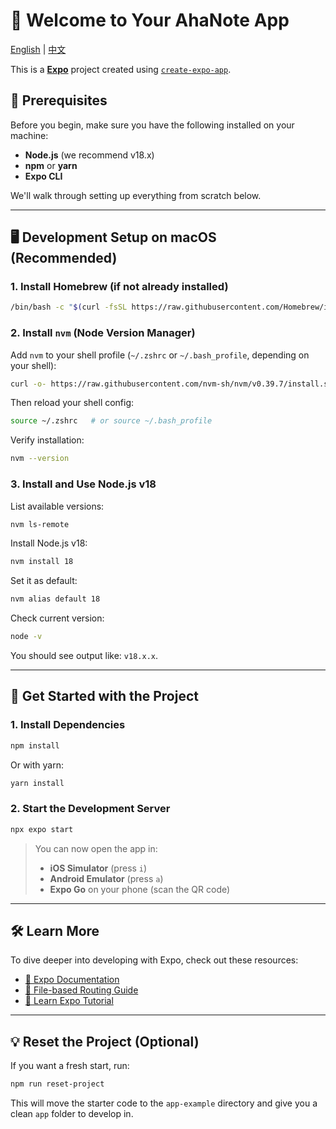 
# 🚀 Welcome to Your AhaNote App

[English](./README.md) | [中文](./README_CN.md)

This is a [**Expo**](https://expo.dev) project created using [`create-expo-app`](https://www.npmjs.com/package/create-expo-app).

## 🧰 Prerequisites

Before you begin, make sure you have the following installed on your machine:

- **Node.js** (we recommend v18.x)
- **npm** or **yarn**
- **Expo CLI**

We'll walk through setting up everything from scratch below.

---

## 🖥️ Development Setup on macOS (Recommended)

### 1. Install Homebrew (if not already installed)

```bash
/bin/bash -c "$(curl -fsSL https://raw.githubusercontent.com/Homebrew/install/HEAD/install.sh)"
```

### 2. Install `nvm` (Node Version Manager)

Add `nvm` to your shell profile (`~/.zshrc` or `~/.bash_profile`, depending on your shell):

```bash
curl -o- https://raw.githubusercontent.com/nvm-sh/nvm/v0.39.7/install.sh | bash
```

Then reload your shell config:

```bash
source ~/.zshrc   # or source ~/.bash_profile
```

Verify installation:

```bash
nvm --version
```

### 3. Install and Use Node.js v18

List available versions:

```bash
nvm ls-remote
```

Install Node.js v18:

```bash
nvm install 18
```

Set it as default:

```bash
nvm alias default 18
```

Check current version:

```bash
node -v
```

You should see output like: `v18.x.x`.

---

## 📱 Get Started with the Project

### 1. Install Dependencies

```bash
npm install
```

Or with yarn:

```bash
yarn install
```

### 2. Start the Development Server

```bash
npx expo start
```

> You can now open the app in:
> - **iOS Simulator** (press `i`)
> - **Android Emulator** (press `a`)
> - **Expo Go** on your phone (scan the QR code)

---

## 🛠️ Learn More

To dive deeper into developing with Expo, check out these resources:

- [📘 Expo Documentation](https://docs.expo.dev/)
- [📘 File-based Routing Guide](https://docs.expo.dev/router/introduction/)
- [📘 Learn Expo Tutorial](https://docs.expo.dev/tutorial/introduction/)

---

## 💡 Reset the Project (Optional)

If you want a fresh start, run:

```bash
npm run reset-project
```

This will move the starter code to the `app-example` directory and give you a clean `app` folder to develop in.

